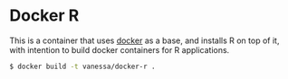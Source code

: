 # Docker R

This is a container that uses [docker](https://hub.docker.com/_/docker)
as a base, and installs R on top of it, with intention to build docker containers
for R applications.

```bash
$ docker build -t vanessa/docker-r .
```
